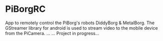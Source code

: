 # PiBorgRC
App to remotely control the PiBorg's robots DiddyBorg &amp; MetalBorg. The GStreamer library for android is used to stream video to the mobile device from the PiCamera.
...
...
Project in progress...
